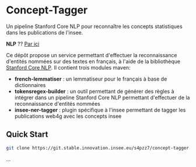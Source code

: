 # Concept-Tagger
Un pipeline Stanford Core NLP pour reconnaître les concepts statistiques 
dans les publications de l'insee.

**NLP** ?? [Par ici](https://corenlp.run)

Ce dépôt propose un service permettant d'effectuer la reconnaissance
d'entités nommées sur des textes en français, à l'aide de la bibliothèque 
[Stanford Core NLP](https://stanfordnlp.github.io/CoreNLP). Il contient
trois modules maven:

* **french-lemmatiser** : un lemmatiseur pour le français à base de dictionnaires
* **tokensregex-builder** : un outil permettant de générer des règles à 
intégrer dans un pipeline Stanford Core NLP permettant d'effectuer de la 
reconnaissance d'entités nommées
* **insee-ner-tagger** : plugin spécifique à l'insee permettant de tagger 
les publications web4g avec les concepts insee

## Quick Start

```bash
git clone https://git.stable.innovation.insee.eu/s4pzz7/concept-tagger.git
```
...